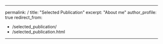 
---
permalink: /
title: "Selected Publication"
excerpt: "About me"
author_profile: true
redirect_from: 
  - /selected_publication/
  - /selected_publication.html
---

